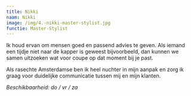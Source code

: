```yaml
---
title: Nikki
naam: Nikki
image: /img/4.-nikki-master-stylist.jpg
functie: Master-Stylist
---
```


Ik houd ervan om mensen goed en passend advies te geven. Als iemand een tijdje niet naar de kapper is geweest bijvoorbeeld, dan kunnen we samen uitzoeken wat voor coupe op dat moment bij je past.

Als rasechte Amsterdamse ben ik heel nuchter in mijn aanpak en zorg ik graag voor duidelijke communicatie tussen mij en mijn klanten.

*Beschikbaarheid: do / vr / za*